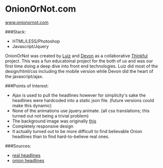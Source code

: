 OnionOrNot.com
============

www.onionornot.com

###Stack:

* HTML/LESS/Photoshop
* Javascript/Jquery


OnionOrNot was created by [Luiz](https://github.com/Luiz-N) and [Devon](https://github.com/raddevon) as a collaborative [Thinkful](www.thinkful.com) project.
This was a fun educatoinal project for the both of us and was our first time doing a deep dive into front end technologies.
Luiz did most of the design/html/css including the mobile version while Devon did the heart of the javascript/ajax.

###Points of Interest:

* Ajax is used to pull the headlines however for simplicity's sake the headlines were hardcoded into a static json file. (future versions could make this dynamic)
* None of the animations use jquery.animate. (all css translations; this turned out not being a trivial problem)
* The background image was originally [this](http://www.flagstaffotos.com.au/gallery23/main.php?g2_view=keyalbum.KeywordAlbum&g2_keyword=Onion)
* Completely responsive design
* It actually turned out to be more difficult to find believable Onion headlines than to find hard-to-believe real ones.


###Sources:

* [real headlines](http://onionlike.tumblr.com/)
* [onion headlines](http://web.archive.org/web/*/http://theonion.com)


